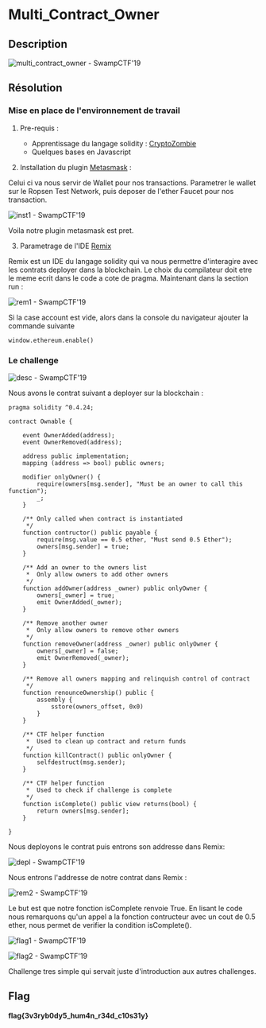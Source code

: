 # Multi_Contract_Owner

## Description

![multi_contract_owner - SwampCTF'19](pres.png)

## Résolution

### Mise en place de l'environnement de travail

1. Pre-requis :

	* Apprentissage du langage solidity : [CryptoZombie](https://cryptozombies.io/)
	* Quelques bases en Javascript

2. Installation du plugin [Metasmask](https://metamask.io/) :
	
Celui ci va nous servir de Wallet pour nos transactions.
Parametrer le wallet sur le Ropsen Test Network, puis deposer de l'ether Faucet pour nos transaction.

![inst1 - SwampCTF'19](inst1.png)

Voila notre plugin metasmask est pret.

3. Parametrage de l'IDE [Remix](https://remix.ethereum.org/)

Remix est un IDE du langage solidity qui va nous permettre d'interagire avec les contrats deployer dans la blockchain.
Le choix du compilateur doit etre le meme ecrit dans le code a cote de pragma.
Maintenant dans la section run :

![rem1 - SwampCTF'19](rem1.png)

Si la case account est vide, alors dans la console du navigateur ajouter la commande suivante
```console
window.ethereum.enable()
```

### Le challenge

![desc - SwampCTF'19](desc.png)

Nous avons le contrat suivant a deployer sur la blockchain :
```solidity
pragma solidity ^0.4.24;

contract Ownable {

    event OwnerAdded(address);
    event OwnerRemoved(address);

    address public implementation;
    mapping (address => bool) public owners;

    modifier onlyOwner() {
        require(owners[msg.sender], "Must be an owner to call this function");
        _;
    }

    /** Only called when contract is instantiated
     */
    function contructor() public payable {
        require(msg.value == 0.5 ether, "Must send 0.5 Ether");
        owners[msg.sender] = true;
    }

    /** Add an owner to the owners list
     *  Only allow owners to add other owners
     */
    function addOwner(address _owner) public onlyOwner { 
        owners[_owner] = true;
        emit OwnerAdded(_owner);
    }

    /** Remove another owner
     *  Only allow owners to remove other owners
     */
    function removeOwner(address _owner) public onlyOwner { 
        owners[_owner] = false;
        emit OwnerRemoved(_owner);
    }

    /** Remove all owners mapping and relinquish control of contract
     */
    function renounceOwnership() public {
        assembly {
            sstore(owners_offset, 0x0)
        }
    }
    
    /** CTF helper function
     *  Used to clean up contract and return funds
     */
    function killContract() public onlyOwner {
        selfdestruct(msg.sender);
    }

    /** CTF helper function
     *  Used to check if challenge is complete
     */
    function isComplete() public view returns(bool) {
        return owners[msg.sender];
    }

}
```
Nous deployons le contrat puis entrons son addresse dans Remix:

![depl - SwampCTF'19](depl.png)

Nous entrons l'addresse de notre contrat dans Remix :

![rem2 - SwampCTF'19](rem2.png)

Le but est que notre fonction isComplete renvoie True.
En lisant le code nous remarquons qu'un appel a la fonction contructeur avec un cout de 0.5 ether, nous permet de verifier la condition isComplete().

![flag1 - SwampCTF'19](flag1.png)

![flag2 - SwampCTF'19](flag2.png)

Challenge tres simple qui servait juste d'introduction aux autres challenges.

## Flag

**flag{3v3ryb0dy5_hum4n_r34d_c10s31y}**

